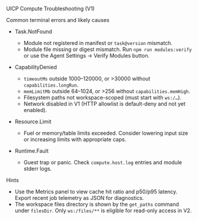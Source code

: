 UICP Compute Troubleshooting (V1)

Common terminal errors and likely causes

- Task.NotFound
  - Module not registered in manifest or `task@version` mismatch.
  - Module file missing or digest mismatch. Run `npm run modules:verify` or use the Agent Settings → Verify Modules button.

- CapabilityDenied
  - `timeoutMs` outside 1000–120000, or >30000 without `capabilities.longRun`.
  - `memLimitMb` outside 64–1024, or >256 without `capabilities.memHigh`.
  - Filesystem paths not workspace-scoped (must start with `ws:/…`).
  - Network disabled in V1 (HTTP allowlist is default-deny and not yet enabled).

- Resource.Limit
  - Fuel or memory/table limits exceeded. Consider lowering input size or increasing limits with appropriate caps.

- Runtime.Fault
  - Guest trap or panic. Check `compute.host.log` entries and module stderr logs.

Hints

- Use the Metrics panel to view cache hit ratio and p50/p95 latency. Export recent job telemetry as JSON for diagnostics.
- The workspace files directory is shown by the `get_paths` command under `filesDir`. Only `ws:/files/**` is eligible for read-only access in V2.

